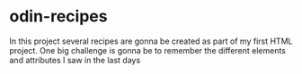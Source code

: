 # odin-recipes
In this project several recipes are gonna be created as part of my first HTML project.
One big challenge is gonna be to remember the different elements and attributes I saw in the last days